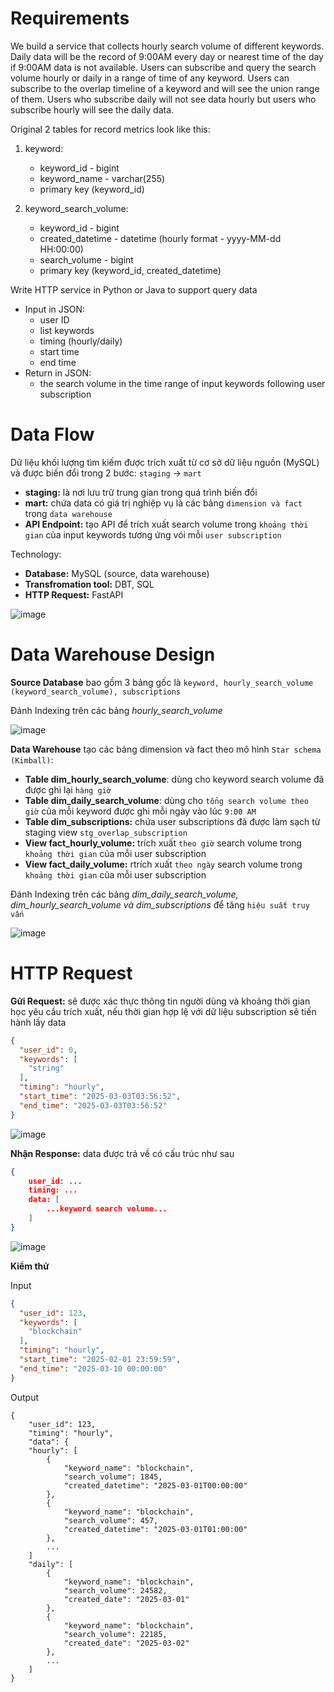 # Requirements

We build a service that collects hourly search volume of different keywords.
Daily data will be the record of 9:00AM every day or nearest time of the day if 9:00AM data is not available.
Users can subscribe and query the search volume hourly or daily in a range of time of any keyword.
Users can subscribe to the overlap timeline of a keyword and will see the union range of them.
Users who subscribe daily will not see data hourly but users who subscribe hourly will see the daily data.

Original 2 tables for record metrics look like this:

1. keyword:
    - keyword_id - bigint
    - keyword_name - varchar(255)
    - primary key (keyword_id)

2. keyword_search_volume:
    - keyword_id - bigint
    - created_datetime - datetime (hourly format - yyyy-MM-dd HH:00:00)
    - search_volume - bigint
    - primary key (keyword_id, created_datetime)

Write HTTP service in Python or Java to support query data
- Input in JSON:
    - user ID
    - list keywords
    - timing (hourly/daily)
    - start time
    - end time
- Return in JSON:
    - the search volume in the time range of input keywords following user subscription

# Data Flow
Dữ liệu khối lượng tìm kiếm được trích xuất từ ​​cơ sở dữ liệu nguồn (MySQL) và được biến đổi trong 2 bước: `staging` -> `mart`
- **staging:** là nơi lưu trữ trung gian trong quá trình biến đổi
- **mart:** chứa data có giá trị nghiệp vụ là các bảng `dimension và fact` trong `data warehouse`
- **API Endpoint:** tạo API để trích xuất search volume trong `khoảng thời gian` của input keywords tương ứng vói mỗi `user subscription`

Technology:
- **Database:** MySQL (source, data warehouse)
- **Transfromation tool:** DBT, SQL
- **HTTP Request:** FastAPI

![image](https://github.com/user-attachments/assets/b52ce773-964f-4ce3-bb07-9c76e3cbf2e4)


# Data Warehouse Design
**Source Database** bao gồm 3 bảng gốc là `keyword, hourly_search_volume (keyword_search_volume), subscriptions`

Đánh Indexing trên các bảng _hourly_search_volume_

![image](https://github.com/user-attachments/assets/46b5012c-3ab7-4d2a-a77c-7857b9ade835)


**Data Warehouse** tạo các bảng dimension và fact theo mô hình `Star schema (Kimball)`:
- **Table dim_hourly_search_volume**: dùng cho keyword search volume đã được ghi lại `hàng giờ`
- **Table dim_daily_search_volume**: dùng cho `tổng search volume theo giờ` của mỗi keyword được ghi mỗi ngày vào lúc `9:00 AM`
- **Table dim_subscriptions:** chứa user subscriptions đã được làm sạch từ staging view `stg_overlap_subscription`
- **View fact_hourly_volume:** trích xuất `theo giờ` search volume trong `khoảng thời gian` của mỗi user subscription
- **View fact_daily_volume:** rtrích xuất `theo ngày` search volume trong `khoảng thời gian` của mỗi user subscription

Đánh Indexing trên các bảng _dim_daily_search_volume, dim_hourly_search_volume và dim_subscriptions_ để tăng `hiệu suất truy vấn`

![image](https://github.com/user-attachments/assets/50397283-4318-4835-aff5-c79b21a323ff)



# HTTP Request
**Gửi Request:** sẽ được xác thực thông tin người dùng và khoảng thời gian học yêu cầu trích xuất, nếu thời gian hợp lệ với dữ liệu subscription sẽ tiến hành lấy data

```json
{
  "user_id": 0,
  "keywords": [
    "string"
  ],
  "timing": "hourly",
  "start_time": "2025-03-03T03:56:52",
  "end_time": "2025-03-03T03:56:52"
}
```

![image](https://github.com/user-attachments/assets/f8e95fe7-7cbb-4283-80f4-1b964c1bd42c)


**Nhận Response:** data được trả về có cấu trúc như sau
```json
{
    user_id: ...
    timing: ...
    data: [
        ...keyword search volume...
    ]
}
```

![image](https://github.com/user-attachments/assets/f810e19e-7d13-46d9-b8a6-35988327746c)


**Kiểm thử**

Input

```json
{
  "user_id": 123,
  "keywords": [
    "blockchain"
  ],
  "timing": "hourly",
  "start_time": "2025-02-01 23:59:59",
  "end_time": "2025-03-10 00:00:00"
}
```

Output

```
{
    "user_id": 123,
    "timing": "hourly",
    "data": {
    "hourly": [
        {
            "keyword_name": "blockchain",
            "search_volume": 1845,
            "created_datetime": "2025-03-01T00:00:00"
        },
        {
            "keyword_name": "blockchain",
            "search_volume": 457,
            "created_datetime": "2025-03-01T01:00:00"
        },
        ...
    ]
    "daily": [
        {
            "keyword_name": "blockchain",
            "search_volume": 24582,
            "created_date": "2025-03-01"
        },
        {
            "keyword_name": "blockchain",
            "search_volume": 22185,
            "created_date": "2025-03-02"
        },
        ...
    ]
}
```
